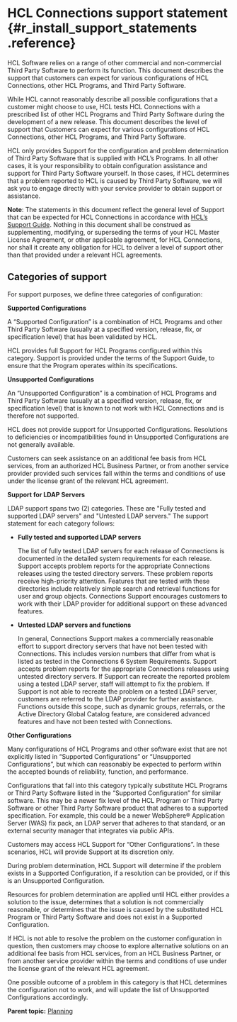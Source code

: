 # HCL Connections support statement {#r_install_support_statements .reference}

HCL Software relies on a range of other commercial and non-commercial Third Party Software to perform its function. This document describes the support that customers can expect for various configurations of HCL Connections, other HCL Programs, and Third Party Software.

While HCL cannot reasonably describe all possible configurations that a customer might choose to use, HCL tests HCL Connections with a prescribed list of other HCL Programs and Third Party Software during the development of a new release.  This document describes the level of support that Customers can expect for various configurations of HCL Connections, other HCL Programs, and Third Party Software.

HCL only provides Support for the configuration and problem determination of Third Party Software that is supplied with HCL’s Programs. In all other cases, it is your responsibility to obtain configuration assistance and support for Third Party Software yourself. In those cases, if HCL determines that a problem reported to HCL is caused by Third Party Software, we will ask you to engage directly with your service provider to obtain support or assistance.

**Note**: The statements in this document reflect the general level of Support that can be expected for HCL Connections in accordance with [HCL’s Support Guide](https://support.hcltechsw.com/csm?id=kb_article&sysparm_article=KB0010420). Nothing in this document shall be construed as supplementing, modifying, or superseding the terms of your HCL Master License Agreement, or other applicable agreement, for HCL Connections, nor shall it create any obligation for HCL to deliver a level of support other than that provided under a relevant HCL agreements.

## Categories of support

For support purposes, we define three categories of configuration:

**Supported Configurations**

A “Supported Configuration” is a combination of HCL Programs and other Third Party Software (usually at a specified version, release, fix, or specification level) that has been validated by HCL.

HCL provides full Support for HCL Programs configured within this category. Support is provided under the terms of the Support Guide, to ensure that the Program operates within its specifications.

**Unsupported Configurations**

An “Unsupported Configuration” is a combination of HCL Programs and Third Party Software (usually at a specified version, release, fix, or specification level) that is known to not work with HCL Connections and is therefore not supported.

HCL does not provide support for Unsupported Configurations. Resolutions to deficiencies or incompatibilities found in Unsupported Configurations are not generally available.

Customers can seek assistance on an additional fee basis from HCL services, from an authorized HCL Business Partner, or from another service provider provided such services fall within the terms and conditions of use under the license grant of the relevant HCL agreement.

**Support for LDAP Servers**

LDAP support spans two (2) categories. These are "Fully tested and supported LDAP servers" and "Untested LDAP servers." The support statement for each category follows:

-   **Fully tested and supported LDAP servers**

    The list of fully tested LDAP servers for each release of Connections is documented in the detailed system requirements for each release. Support accepts problem reports for the appropriate Connections releases using the tested directory servers. These problem reports receive high-priority attention. Features that are tested with these directories include relatively simple search and retrieval functions for user and group objects. Connections Support encourages customers to work with their LDAP provider for additional support on these advanced features. 

-   **Untested LDAP servers and functions**

    In general, Connections Support makes a commercially reasonable effort to support directory servers that have not been tested with Connections. This includes version numbers that differ from what is listed as tested in the Connections 6 System Requirements. Support accepts problem reports for the appropriate Connections releases using untested directory servers. If Support can recreate the reported problem using a tested LDAP server, staff will attempt to fix the problem. If Support is not able to recreate the problem on a tested LDAP server, customers are referred to the LDAP provider for further assistance. Functions outside this scope, such as dynamic groups, referrals, or the Active Directory Global Catalog feature, are considered advanced features and have not been tested with Connections.
    

**Other Configurations**

Many configurations of HCL Programs and other software exist that are not explicitly listed in “Supported Configurations” or “Unsupported Configurations”, but which can reasonably be expected to perform within the accepted bounds of reliability, function, and performance.

Configurations that fall into this category typically substitute HCL Programs or Third Party Software listed in the “Supported Configuration” for similar software. This may be a newer fix level of the HCL Program or Third Party Software or other Third Party Software product that adheres to a supported specification. For example, this could be a newer WebSphere® Application Server (WAS) fix pack, an LDAP server that adheres to that standard, or an external security manager that integrates via public APIs.

Customers may access HCL Support for “Other Configurations”. In these scenarios, HCL will provide Support at its discretion only.

During problem determination, HCL Support will determine if the problem exists in a Supported Configuration, if a resolution can be provided, or if this is an Unsupported Configuration. 

Resources for problem determination are applied until HCL either provides a solution to the issue, determines that a solution is not commercially reasonable, or determines that the issue is caused by the substituted HCL Program or Third Party Software and does not exist in a Supported Configuration. 

If HCL is not able to resolve the problem on the customer configuration in question, then customers may choose to explore alternative solutions on an additional fee basis from HCL services, from an HCL Business Partner, or from another service provider within the terms and conditions of use under the license grant of the relevant HCL agreement.

One possible outcome of a problem in this category is that HCL determines the configuration not to work, and will update the list of Unsupported Configurations accordingly.

**Parent topic:** [Planning](../plan/c_installation_overview.md)

